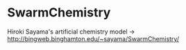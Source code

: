 # SwarmChemistry
Hiroki Sayama's artificial chemistry model -> http://bingweb.binghamton.edu/~sayama/SwarmChemistry/
